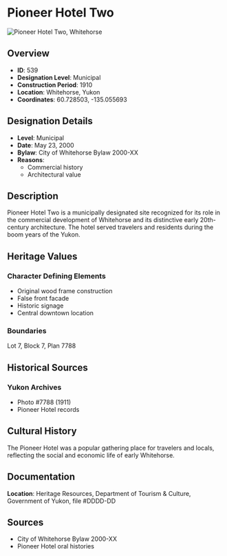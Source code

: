 # Pioneer Hotel Two

![Pioneer Hotel Two, Whitehorse](/images/places/pioneer-hotel-two-1.jpg)

## Overview

- **ID**: 539
- **Designation Level**: Municipal
- **Construction Period**: 1910
- **Location**: Whitehorse, Yukon
- **Coordinates**: 60.728503, -135.055693

## Designation Details

- **Level**: Municipal
- **Date**: May 23, 2000
- **Bylaw**: City of Whitehorse Bylaw 2000-XX
- **Reasons**:
  - Commercial history
  - Architectural value

## Description

Pioneer Hotel Two is a municipally designated site recognized for its role in the commercial development of Whitehorse and its distinctive early 20th-century architecture. The hotel served travelers and residents during the boom years of the Yukon.

## Heritage Values

### Character Defining Elements

- Original wood frame construction
- False front facade
- Historic signage
- Central downtown location

### Boundaries

Lot 7, Block 7, Plan 7788

## Historical Sources

### Yukon Archives

- Photo #7788 (1911)
- Pioneer Hotel records

## Cultural History

The Pioneer Hotel was a popular gathering place for travelers and locals, reflecting the social and economic life of early Whitehorse.

## Documentation

**Location**: Heritage Resources, Department of Tourism & Culture, Government of Yukon, file #DDDD-DD

## Sources

- City of Whitehorse Bylaw 2000-XX
- Pioneer Hotel oral histories
